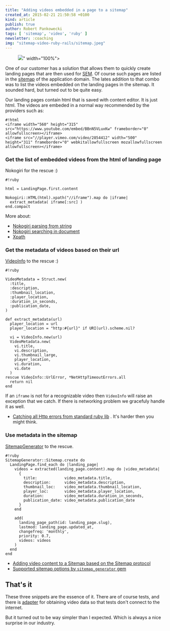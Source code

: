 ```yaml
---
title: "Adding videos embedded in a page to a sitemap"
created_at: 2015-02-21 21:50:58 +0100
kind: article
publish: true
author: Robert Pankowecki
tags: [ 'sitemap', 'video', 'ruby' ]
newsletter: :coaching
img: "sitemap-video-ruby-rails/sitemap.jpeg"
---
```


<p>
  <figure>
    <img src="<%= src_fit("sitemap-video-ruby-rails/sitemap.jpeg") %>" width="100%">
  </figure>
</p>

One of our customer has a solution that allows them to quickly
create landing pages that are then used
for [SEM](http://en.wikipedia.org/wiki/Search_engine_marketing). Of course
such pages are listed in the [sitemap](/2014/02/sitemaps-with-a-bit-of-metal/)
of the application domain. The lates addition to that combo was to
list the videos embedded on the landing pages in the sitemap. It sounded hard,
but turned out to be quite easy.

<!-- more -->

Our landing pages contain html that is saved with content editor. It is just html.
The videos are embeded in a normal way recommended by the providers such as:

```
#!html
<iframe width="560" height="315" src="https://www.youtube.com/embed/BBnN5VLuxKw" frameborder="0" allowfullscreen></iframe>
<iframe src="//player.vimeo.com/video/2854412" width="500" height="311" frameborder="0" webkitallowfullscreen mozallowfullscreen allowfullscreen></iframe>
```

### Get the list of embedded videos from the html of landing page

Nokogiri for the rescue :)

```
#!ruby

html = LandingPage.first.content

Nokogiri::HTML(html).xpath("//iframe").map do |iframe|
  extract_metadata( iframe[:src] )
end.compact
```

More about:

* [Nokogiri parsing from string](http://www.nokogiri.org/tutorials/parsing_an_html_xml_document.html#from_a_string)
* [Nokogiri searching in document](http://www.nokogiri.org/tutorials/searching_a_xml_html_document.html#basic_searching)
* [Xpath](http://www.w3schools.com/xpath/)

### Get the metadata of videos based on their url

[VideoInfo](https://github.com/thibaudgg/video_info/) to the rescue :)

```
#!ruby

VideoMetadata = Struct.new(
  :title,
  :description,
  :thumbnail_location,
  :player_location,
  :duration_in_seconds,
  :publication_date,
)

def extract_metadata(url)
  player_location = url
  player_location = "http:#{url}" if URI(url).scheme.nil?

  vi = VideoInfo.new(url)
  VideoMetadata.new(
    vi.title,
    vi.description,
    vi.thumbnail_large,
    player_location,
    vi.duration,
    vi.date
  )
rescue VideoInfo::UrlError, *NetHttpTimeoutErrors.all
  return nil
end
```

If an `iframe` is not for a recognizable video then `VideoInfo` will raise an exception
that we catch. If there is networking problem we gracefuly handle
it as well.

* [Catching all Http errors from standard ruby lib](https://github.com/barsoom/net_http_timeout_errors) .
It's harder then you might think.

### Use metadata in the sitemap

[SitemapGenerator](https://github.com/kjvarga/sitemap_generator) to the rescue.

```
#!ruby
SitemapGenerator::Sitemap.create do
  LandingPage.find_each do |landing_page|
    videos = extracted(landing_page.content).map do |video_metadata|
      {
        title:            video_metadata.title,
        description:      video_metadata.description,
        thumbnail_loc:    video_metadata.thumbnail_location,
        player_loc:       video_metadata.player_location,
        duration:         video_metadata.duration_in_seconds,
        publication_date: video_metadata.publication_date
      }
    end
    
    add(
      landing_page_path(id: landing_page.slug),
      lastmod: landing_page.updated_at,
      changefreq: 'monthly',
      priority: 0.7,
      videos: videos
    )
  end
end
```

* [Adding video content to a Sitemap based on the Sitemap protocol](https://support.google.com/webmasters/answer/80472?hl=en#2)
* [Supported sitemap options by `sitemap_generator` gem](http://www.rubydoc.info/gems/sitemap_generator/4.3.1/SitemapGenerator/Builder/SitemapUrl:initialize)

## That's it

These three snippets are the essence of it. There are of course tests, and there is
[adapter](http://blog.arkency.com/2014/08/ruby-rails-adapters/) for obtaining video
data so that tests don't connect to the internet.

But it turned out to be way simpler than I expected. Which is always a nice surprise
in our industry.
